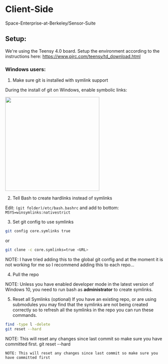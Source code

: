 # Client-Side
Space-Enterprise-at-Berkeley/Sensor-Suite

## Setup:
We're using the Teensy 4.0 board. Setup the environment according to the instructions here:
https://www.pjrc.com/teensy/td_download.html

### Windows users:
1. Make sure git is installed with symlink support

During the install of git on Windows, enable symbolic links:

<img src="https://i.stack.imgur.com/rQF1w.png" width="300"/>

2. Tell Bash to create hardlinks instead of symlinks

Edit: `(git folder)/etc/bash.bashrc` and add to bottom: `MSYS=winsymlinks:nativestrict`

3. Set git config to use symlinks
```bash
git config core.symlinks true
```
or

```bash
git clone -c core.symlinks=true <URL>
```
NOTE: I have tried adding this to the global git config and at the moment it is not working for me so I recommend adding this to each repo...

4. Pull the repo

NOTE: Unless you have enabled developer mode in the latest version of Windows 10, you need to run bash as **administrator** to create symlinks.

5. Reset all Symlinks (optional) If you have an existing repo, or are using submodules you may find that the symlinks are not being created correctly so to refresh all the symlinks in the repo you can run these commands.

```bash
find -type l -delete
git reset --hard
```
NOTE: This will reset any changes since last commit so make sure you have committed first.
git reset --hard
```
NOTE: This will reset any changes since last commit so make sure you have committed first
